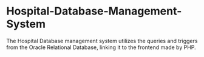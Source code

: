 # Hospital-Database-Management-System
The Hospital Database management system utilizes the queries and triggers from the Oracle Relational Database, linking it to the frontend made by PHP.
